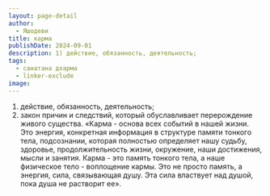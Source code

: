 ```yaml
---
layout: page-detail
author:
  - Яшодеви
title: карма
publishDate: 2024-09-01
description: 1) действие, обязанность, деятельность;
tags:
  - санатана дхарма
  - linker-exclude
image: 
---
```


1) действие, обязанность, деятельность;
2) закон причин и следствий, который обуславливает перерождение живого существа.
	«Карма - основа всех событий в нашей жизни. Это энергия, конкретная информация в структуре памяти тонкого тела, подсознании, которая полностью определяет нашу судьбу, здоровье, продолжительность жизни, окружение, наши достижения, мысли и занятия. Карма - это память тонкого тела, а наше физическое тело - воплощение кармы. Это не просто память, а энергия, сила, связывающая душу. Эта сила властвует над душой, пока душа не растворит ее».

